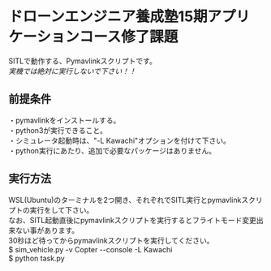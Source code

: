 # ドローンエンジニア養成塾15期アプリケーションコース修了課題
SITLで動作する、Pymavlinkスクリプトです。<br>
*実機では絶対に実行しないで下さい！！*

## 前提条件<br>
・pymavlinkをインストールする。<br>
・python3が実行できること。<br>
・シミュレータ起動時は、"-L Kawachi"オプションを付けて下さい。<br>
・python実行にあたり、追加で必要なパッケージはありません。

## 実行方法<br>
WSL(Ubuntu)のターミナルを2つ開き、それぞれでSITL実行とpymavlinkスクリプトの実行をして下さい。<br>
なお、SITL起動直後にpymavlinkスクリプトを実行するとフライトモード変更出来ない事があります。<br>
30秒ほど待ってからpymavlinkスクリプトを実行してください。<br>
$ sim_vehicle.py -v Copter --console -L Kawachi<br>
$ python task.py


